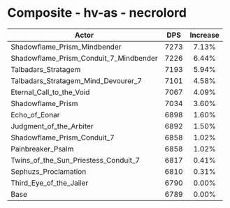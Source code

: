 # Composite - hv-as - necrolord
| Actor | DPS | Increase |
|---|:---:|:---:|
|Shadowflame_Prism_Mindbender|7273|7.13%|
|Shadowflame_Prism_Conduit_7_Mindbender|7226|6.44%|
|Talbadars_Stratagem|7193|5.94%|
|Talbadars_Stratagem_Mind_Devourer_7|7101|4.58%|
|Eternal_Call_to_the_Void|7067|4.09%|
|Shadowflame_Prism|7034|3.60%|
|Echo_of_Eonar|6898|1.60%|
|Judgment_of_the_Arbiter|6892|1.50%|
|Shadowflame_Prism_Conduit_7|6858|1.02%|
|Painbreaker_Psalm|6858|1.02%|
|Twins_of_the_Sun_Priestess_Conduit_7|6817|0.41%|
|Sephuzs_Proclamation|6810|0.31%|
|Third_Eye_of_the_Jailer|6790|0.00%|
|Base|6789|0.00%|
